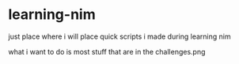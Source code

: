 # learning-nim
just place where i will place quick scripts i made during learning nim


what i want to do is most stuff that are in the challenges.png
